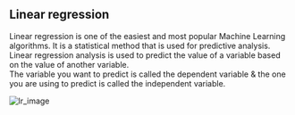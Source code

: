 ## Linear regression

Linear regression is one of the easiest and most popular Machine Learning algorithms. It is a statistical method that is used for predictive analysis. </br>
Linear regression analysis is used to predict the value of a variable based on the value of another variable. </br>
The variable you want to predict is called the dependent variable & the one you are using to predict is called the independent variable.

![lr_image](https://www.gatevidyalay.com/wp-content/uploads/2020/01/Representing-Linear-Regression-Model.png)
